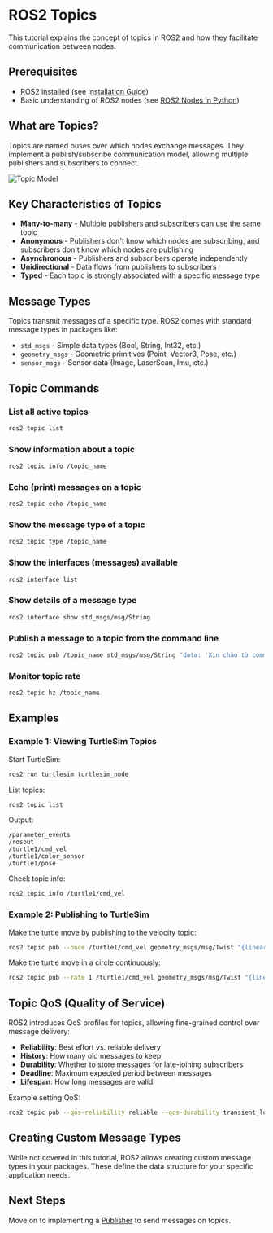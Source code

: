 # ROS2 Topics

This tutorial explains the concept of topics in ROS2 and how they facilitate communication between nodes.

## Prerequisites
- ROS2 installed (see [Installation Guide](../1_installation/))
- Basic understanding of ROS2 nodes (see [ROS2 Nodes in Python](../4_ros2_node_python/))

## What are Topics?

Topics are named buses over which nodes exchange messages. They implement a publish/subscribe communication model, allowing multiple publishers and subscribers to connect.

![Topic Model](https://docs.ros.org/en/humble/_images/Topic-SinglePublisherSingleSubscriber.gif)

## Key Characteristics of Topics

- **Many-to-many** - Multiple publishers and subscribers can use the same topic
- **Anonymous** - Publishers don't know which nodes are subscribing, and subscribers don't know which nodes are publishing
- **Asynchronous** - Publishers and subscribers operate independently
- **Unidirectional** - Data flows from publishers to subscribers 
- **Typed** - Each topic is strongly associated with a specific message type

## Message Types

Topics transmit messages of a specific type. ROS2 comes with standard message types in packages like:
- `std_msgs` - Simple data types (Bool, String, Int32, etc.)
- `geometry_msgs` - Geometric primitives (Point, Vector3, Pose, etc.)
- `sensor_msgs` - Sensor data (Image, LaserScan, Imu, etc.)

## Topic Commands

### List all active topics
```bash
ros2 topic list
```

### Show information about a topic
```bash
ros2 topic info /topic_name
```

### Echo (print) messages on a topic
```bash
ros2 topic echo /topic_name
```

### Show the message type of a topic
```bash
ros2 topic type /topic_name
```

### Show the interfaces (messages) available
```bash
ros2 interface list
```

### Show details of a message type
```bash
ros2 interface show std_msgs/msg/String
```

### Publish a message to a topic from the command line
```bash
ros2 topic pub /topic_name std_msgs/msg/String "data: 'Xin chào từ command line'"
```

### Monitor topic rate
```bash
ros2 topic hz /topic_name
```

## Examples

### Example 1: Viewing TurtleSim Topics

Start TurtleSim:
```bash
ros2 run turtlesim turtlesim_node
```

List topics:
```bash
ros2 topic list
```

Output:
```
/parameter_events
/rosout
/turtle1/cmd_vel
/turtle1/color_sensor
/turtle1/pose
```

Check topic info:
```bash
ros2 topic info /turtle1/cmd_vel
```

### Example 2: Publishing to TurtleSim

Make the turtle move by publishing to the velocity topic:
```bash
ros2 topic pub --once /turtle1/cmd_vel geometry_msgs/msg/Twist "{linear: {x: 2.0, y: 0.0, z: 0.0}, angular: {x: 0.0, y: 0.0, z: 1.8}}"
```

Make the turtle move in a circle continuously:
```bash
ros2 topic pub --rate 1 /turtle1/cmd_vel geometry_msgs/msg/Twist "{linear: {x: 2.0, y: 0.0, z: 0.0}, angular: {x: 0.0, y: 0.0, z: 1.8}}"
```

## Topic QoS (Quality of Service)

ROS2 introduces QoS profiles for topics, allowing fine-grained control over message delivery:

- **Reliability**: Best effort vs. reliable delivery
- **History**: How many old messages to keep
- **Durability**: Whether to store messages for late-joining subscribers
- **Deadline**: Maximum expected period between messages
- **Lifespan**: How long messages are valid

Example setting QoS:
```bash
ros2 topic pub --qos-reliability reliable --qos-durability transient_local /topic_name std_msgs/msg/String "data: 'message'"
```

## Creating Custom Message Types

While not covered in this tutorial, ROS2 allows creating custom message types in your packages. These define the data structure for your specific application needs.

## Next Steps
Move on to implementing a [Publisher](../6_publisher/) to send messages on topics.